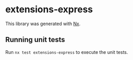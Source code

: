 # extensions-express

This library was generated with [Nx](https://nx.dev).

## Running unit tests

Run `nx test extensions-express` to execute the unit tests.
